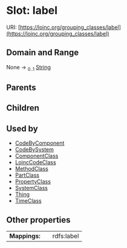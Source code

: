 
# Slot: label




URI: [https://loinc.org/grouping_classes/label](https://loinc.org/grouping_classes/label)


## Domain and Range

None &#8594;  <sub>0..1</sub> [String](types/String.md)

## Parents


## Children


## Used by

 * [CodeByComponent](CodeByComponent.md)
 * [CodeBySystem](CodeBySystem.md)
 * [ComponentClass](ComponentClass.md)
 * [LoincCodeClass](LoincCodeClass.md)
 * [MethodClass](MethodClass.md)
 * [PartClass](PartClass.md)
 * [PropertyClass](PropertyClass.md)
 * [SystemClass](SystemClass.md)
 * [Thing](Thing.md)
 * [TimeClass](TimeClass.md)

## Other properties

|  |  |  |
| --- | --- | --- |
| **Mappings:** | | rdfs:label |

